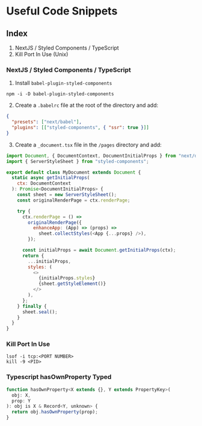 # Useful Code Snippets

## Index

<ol>
<li>NextJS / Styled Components / TypeScript</li>
<li>Kill Port In Use (Unix)</li>
</ol>

### NextJS / Styled Components / TypeScript

1. Install `babel-plugin-styled-components`

```shell
npm -i -D babel-plugin-styled-components
```

2. Create a `.babelrc` file at the root of the directory and add:

```json
{
  "presets": ["next/babel"],
  "plugins": [["styled-components", { "ssr": true }]]
}
```

3. Create a `_document.tsx` file in the `/pages` directory and add:

```javascript
import Document, { DocumentContext, DocumentInitialProps } from "next/document";
import { ServerStyleSheet } from "styled-components";

export default class MyDocument extends Document {
  static async getInitialProps(
    ctx: DocumentContext
  ): Promise<DocumentInitialProps> {
    const sheet = new ServerStyleSheet();
    const originalRenderPage = ctx.renderPage;

    try {
      ctx.renderPage = () =>
        originalRenderPage({
          enhanceApp: (App) => (props) =>
            sheet.collectStyles(<App {...props} />),
        });

      const initialProps = await Document.getInitialProps(ctx);
      return {
        ...initialProps,
        styles: (
          <>
            {initialProps.styles}
            {sheet.getStyleElement()}
          </>
        ),
      };
    } finally {
      sheet.seal();
    }
  }
}
```

### Kill Port In Use

```shell
lsof -i tcp:<PORT NUMBER>
kill -9 <PID>
```

### Typescript hasOwnProperty Typed
```javascript
function hasOwnProperty<X extends {}, Y extends PropertyKey>(
  obj: X,
  prop: Y
): obj is X & Record<Y, unknown> {
  return obj.hasOwnProperty(prop);
}
```
